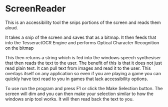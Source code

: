 # ScreenReader
This is an accessibility tool the snips portions of the screen and reads them aloud. 

It takes a snip of the screen and saves that as a bitmap. It then feeds that into the TesseractOCR Engine and performs Optical Character Recognition on the bitmap

This then returns a string which is fed into the windows speech synthesiser that then reads the text to the user. The benefit of this is that it does not just read
plain text. It can pull text from images and read it to the user. This overlays itself on any application so even if you are playing a game you can quickly have text read
to you in games that lack accessibility options.

To use run the program and press F1 or click the Make Selection button. The screen will dim and you can then make your selection similar to how the windows
snip tool works. It will then read back the text to you.
